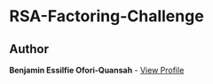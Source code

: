# RSA-Factoring-Challenge

## Author

**Benjamin Essilfie Ofori-Quansah** - [View Profile](https://github.com/essilfiequansah)
